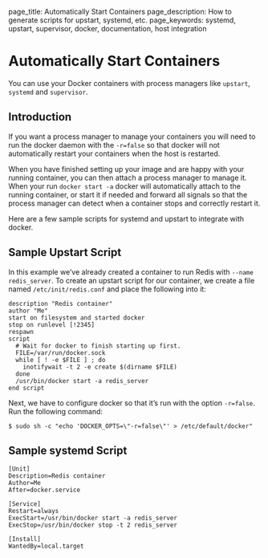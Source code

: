 page_title: Automatically Start Containers
page_description: How to generate scripts for upstart, systemd, etc.
page_keywords: systemd, upstart, supervisor, docker, documentation, host integration

# Automatically Start Containers

You can use your Docker containers with process managers like
`upstart`, `systemd` and
`supervisor`.

## Introduction

If you want a process manager to manage your containers you will need to
run the docker daemon with the `-r=false` so that
docker will not automatically restart your containers when the host is
restarted.

When you have finished setting up your image and are happy with your
running container, you can then attach a process manager to manage it.
When your run `docker start -a` docker will
automatically attach to the running container, or start it if needed and
forward all signals so that the process manager can detect when a
container stops and correctly restart it.

Here are a few sample scripts for systemd and upstart to integrate with
docker.

## Sample Upstart Script

In this example we’ve already created a container to run Redis with
`--name redis_server`. To create an upstart script
for our container, we create a file named
`/etc/init/redis.conf` and place the following into
it:

    description "Redis container"
    author "Me"
    start on filesystem and started docker
    stop on runlevel [!2345]
    respawn
    script
      # Wait for docker to finish starting up first.
      FILE=/var/run/docker.sock
      while [ ! -e $FILE ] ; do
        inotifywait -t 2 -e create $(dirname $FILE)
      done
      /usr/bin/docker start -a redis_server
    end script

Next, we have to configure docker so that it’s run with the option
`-r=false`. Run the following command:

    $ sudo sh -c "echo 'DOCKER_OPTS=\"-r=false\"' > /etc/default/docker"

## Sample systemd Script

    [Unit]
    Description=Redis container
    Author=Me
    After=docker.service

    [Service]
    Restart=always
    ExecStart=/usr/bin/docker start -a redis_server
    ExecStop=/usr/bin/docker stop -t 2 redis_server

    [Install]
    WantedBy=local.target
